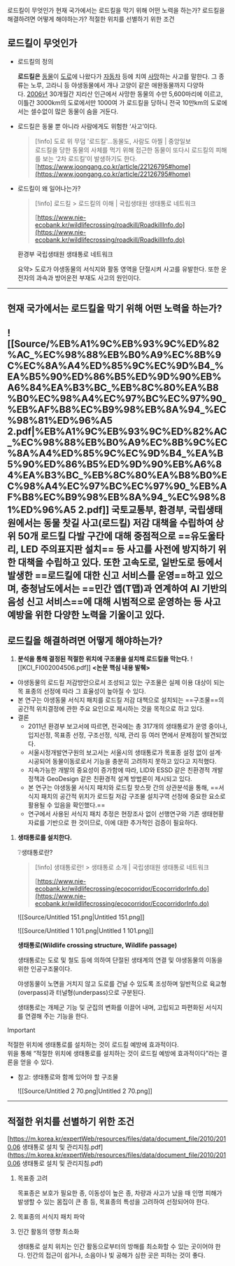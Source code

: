로드킬이 무엇인가
현재 국가에서는 로드킬을 막기 위해 어떤 노력을 하는가?
로드킬을 해결하려면 어떻게 해야하는가?
적절한 위치를 선별하기 위한 조건
## 로드킬이 무엇인가
- 로드킬의 정의
    
    **로드킬은** [동물](https://ko.wikipedia.org/wiki/%EB%8F%99%EB%AC%BC)이 [도로](https://ko.wikipedia.org/wiki/%EB%8F%84%EB%A1%9C)에 나왔다가 [자동차](https://ko.wikipedia.org/wiki/%EC%9E%90%EB%8F%99%EC%B0%A8) 등에 치여 [사망](https://ko.wikipedia.org/wiki/%EC%82%AC%EB%A7%9D)하는 사고를 말한다. 그 종류는 노루, 고라니 등 야생동물에서 개나 고양이 같은 애완동물까지 다양하다. [2006년](https://ko.wikipedia.org/wiki/2006%EB%85%84) 30개월간 지리산 인근에서 사망한 동물의 수만 5,600마리에 이르고, 이틀간 3000km의 도로에서만 1000여 가 로드킬을 당하니 전국 10만km의 도로에서는 셀수없이 많은 동물이 숨을 거둔다.
    
  
- 로드킬은 동물 뿐 아니라 사람에게도 위험한 ‘사고’이다.
    
    > [!info] 도로 위 무덤 '로드킬'…동물도, 사람도 아찔 | 중앙일보  
    > 로드킬을 당한 동물의 사체를 먹기 위해 접근한 동물이 또다시 로드킬의 피해를 보는 ‘2차 로드킬’이 발생하기도 한다.  
    > [https://www.joongang.co.kr/article/22126795#home](https://www.joongang.co.kr/article/22126795#home)  
    
  
- 로드킬이 왜 일어나는가?
    
    > [!info] 로드킬 > 로드킬의 이해 | 국립생태원 생태통로 네트워크  
    >  
    > [https://www.nie-ecobank.kr/wildlifecrossing/roadkill/RoadkillInfo.do](https://www.nie-ecobank.kr/wildlifecrossing/roadkill/RoadkillInfo.do)  
    
    환경부 국립생태원 생태통로 네트워크
    
    요약> 도로가 야생동물의 서식지와 활동 영역을 단절시켜 사고를 유발한다. 또한 운전자의 과속과 방어운전 부재도 사고의 원인이다.
    
---
## 현재 국가에서는 로드킬을 막기 위해 어떤 노력을 하는가?
![[Source/%EB%A1%9C%EB%93%9C%ED%82%AC_%EC%98%88%EB%B0%A9%EC%8B%9C%EC%8A%A4%ED%85%9C%EC%9D%B4_%EA%B5%90%ED%86%B5%ED%9D%90%EB%A6%84%EA%B3%BC_%EB%8C%80%EA%B8%B0%EC%98%A4%EC%97%BC%EC%97%90_%EB%AF%B8%EC%B9%98%EB%8A%94_%EC%98%81%ED%96%A5 2.pdf|%EB%A1%9C%EB%93%9C%ED%82%AC_%EC%98%88%EB%B0%A9%EC%8B%9C%EC%8A%A4%ED%85%9C%EC%9D%B4_%EA%B5%90%ED%86%B5%ED%9D%90%EB%A6%84%EA%B3%BC_%EB%8C%80%EA%B8%B0%EC%98%A4%EC%97%BC%EC%97%90_%EB%AF%B8%EC%B9%98%EB%8A%94_%EC%98%81%ED%96%A5 2.pdf]]
국토교통부, 환경부, 국립생태원에서는 동물 찻길 사고(로드킬) 저감 대책을 수립하여 상위 50개 로드킬 다발 구간에 대해 중점적으로 ==유도울타리, LED 주의표지판 설치== 등 사고를 사전에 방지하기 위한 대책을 수립하고 있다. 또한 고속도로, 일반도로 등에서 발생한 ==로드킬에 대한 신고 서비스를 운영==하고 있으며, 충청남도에서는 ==민간 앱(T맵)과 연계하여 AI 기반의 음성 신고 서비스==에 대해 시범적으로 운영하는 등 사고 예방을 위한 다양한 노력을 기울이고 있다.
---
## 로드킬을 해결하려면 어떻게 해야하는가?
1. **분석을 통해 결정된 적절한 위치에 구조물을 설치해 로드킬을 막는다.**
![[KCI_FI002004506.pdf]]
**<논문 핵심 내용 발췌>**
- 야생동물의 로드킬 저감방안으로서 조성되고 있는 구조물은 실제 이용 대상이 되는 목 표종의 선정에 따라 그 효율성이 높아질 수 있다.
- 본 연구는 야생동물 서식지 패치를 로드킬 저감 대책으로 설치되는 ==구조물==의 공간적 위치결정에 관한 주요 요인으로 제시하는 것을 목적으로 하고 있다.
- 결론
    - 2011년 환경부 보고서에 따르면, 전국에는 총 317개의 생태통로가 운영 중이나, 입지선정, 목표종 선정, 구조선정, 식재, 관리 등 여러 면에서 문제점이 발견되었다.
    - 서울시정개발연구원의 보고서는 서울시의 생태통로가 목표종 설정 없이 설계·시공되어 동물이동로로서 기능을 충분히 고려하지 못하고 있다고 지적했다.
    - 지속가능한 개발의 중요성이 증가함에 따라, LID와 ESSD 같은 친환경적 개발 정책과 GeoDesign 같은 친환경적 설계 방법론이 제시되고 있다.
    - 본 연구는 야생동물 서식지 패치와 로드킬 핫스팟 간의 상관분석을 통해, ==서식지 패치의 공간적 위치가 로드킬 저감 구조물 설치구역 선정에 중요한 요소로 활용될 수 있음을 확인했다.==
    - 연구에서 사용된 서식지 패치 추정은 현장조사 없이 선행연구와 기존 생태현황자료를 기반으로 한 것이므로, 이에 대한 추가적인 검증이 필요하다.
  
  
1. **생태통로를 설치한다.**
    
    ❔생태통로란?
    
    > [!info] 생태통로란! > 생태통로 소개 | 국립생태원 생태통로 네트워크  
    >  
    > [https://www.nie-ecobank.kr/wildlifecrossing/ecocorridor/EcocorridorInfo.do](https://www.nie-ecobank.kr/wildlifecrossing/ecocorridor/EcocorridorInfo.do)  
    
    ![[Source/Untitled 151.png|Untitled 151.png]]
    
      
    
    ![[Source/Untitled 1 101.png|Untitled 1 101.png]]
    
      
    
    **생태통로(Wildlife crossing structure, Wildlife passage)**
    
    생태통로는 도로 및 철도 등에 의하여 단절된 생태계의 연결 및 야생동물의 이동을 위한 인공구조물이다.
    
    야생동물이 노면을 거치지 않고 도로를 건널 수 있도록 조성하며 일반적으로 육교형(overpass)과 터널형(underpass)으로 구분된다.
    
    생태통로는 개체군 기능 및 군집의 변화를 이끌어 내며, 고립되고 파편화된 서식지를 연결해 주는 기능을 한다.
    
      
    

> [!important]  
> 적절한 위치에 생태통로를 설치하는 것이 로드킬 예방에 효과적이다.  
위을 통해 “적절한 위치에 생태통로를 설치하는 것이 로드킬 예방에 효과적이다”라는 결론을 얻을 수 있다.
  
- 참고: 생태통로와 함께 있어야 할 구조물
    
    ![[Source/Untitled 2 70.png|Untitled 2 70.png]]
    
---
## 적절한 위치를 선별하기 위한 조건
[https://m.korea.kr/expertWeb/resources/files/data/document_file/2010/2010.06 생태통로 설치 및 관리지침.pdf](https://m.korea.kr/expertWeb/resources/files/data/document_file/2010/2010.06 생태통로 설치 및 관리지침.pdf)
1. 목표종 고려
    
    목표종은 보호가 필요한 종, 이동성이 높은 종, 차량과 사고가 났을 때 인명 피해가 발생할 수 있는 몸집이 큰 종 등, 목표종의 특성을 고려하여 선정되어야 한다.
    
2. 목표종의 서식지 패치 파악
3. 인간 활동의 영향 최소화
    
    생태통로 설치 위치는 인간 활동으로부터의 방해를 최소화할 수 있는 곳이어야 한다. 인간의 접근이 쉽거나, 소음이나 빛 공해가 심한 곳은 피하는 것이 좋다.